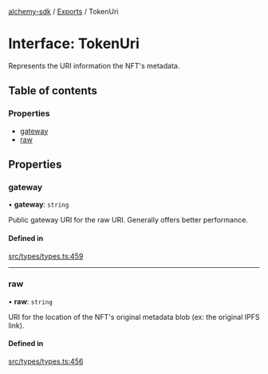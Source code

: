 [alchemy-sdk](../README.md) / [Exports](../modules.md) / TokenUri

# Interface: TokenUri

Represents the URI information the NFT's metadata.

## Table of contents

### Properties

- [gateway](TokenUri.md#gateway)
- [raw](TokenUri.md#raw)

## Properties

### gateway

• **gateway**: `string`

Public gateway URI for the raw URI. Generally offers better performance.

#### Defined in

[src/types/types.ts:459](https://github.com/alchemyplatform/alchemy-sdk-js/blob/30d9ef5/src/types/types.ts#L459)

___

### raw

• **raw**: `string`

URI for the location of the NFT's original metadata blob (ex: the original
IPFS link).

#### Defined in

[src/types/types.ts:456](https://github.com/alchemyplatform/alchemy-sdk-js/blob/30d9ef5/src/types/types.ts#L456)
